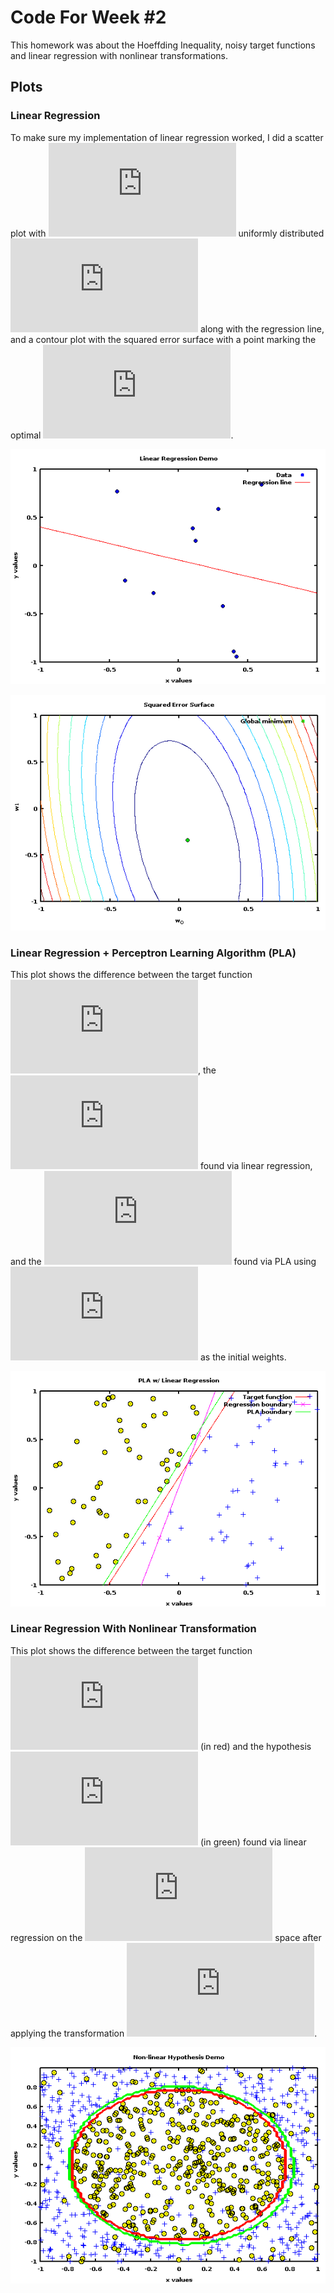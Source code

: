 # Code For Week #2

This homework was about the Hoeffding Inequality, noisy target functions and
linear regression with nonlinear transformations.

## Plots

### Linear Regression

To make sure my implementation of linear regression worked, I did a scatter
plot with ![N=10][n10] uniformly distributed ![between -1 and 1][interval]
along with the regression line, and a contour plot with the squared error
surface with a point marking the optimal ![w][w].

![linear regression line](img/plot_lr_01.png)

![squared error surface](img/plot_lr_02.png)

### Linear Regression + Perceptron Learning Algorithm (PLA)

This plot shows the difference between the target function ![f][f], the ![w][w]
found via linear regression, and the ![wd][wd] found via PLA using ![w][w] as
the initial weights.

![linear regression pla](img/plot_lr_pla.png)

### Linear Regression With Nonlinear Transformation

This plot shows the difference between the target function ![f][target]
(in red) and the hypothesis ![g][g] (in green) found via linear regression on
the ![Z][Z] space after applying the transformation ![trans][trans].

![nonlinear transformation](img/plot_lr_nonlinear.png)

[w]: http://latex.codecogs.com/gif.latex?w
[wd]: http://latex.codecogs.com/gif.latex?w%27
[f]: http://latex.codecogs.com/gif.latex?f
[g]: http://latex.codecogs.com/gif.latex?g
[n10]: http://latex.codecogs.com/gif.latex?N%3D10
[interval]: http://latex.codecogs.com/gif.latex?%5B-1%2C1%5D%5Ctimes%5B-1%2C1%5D
[target]: http://latex.codecogs.com/gif.latex?f(x_1%2C%20x_2)%20%3D%20sign(x_1%5E2%20%2B%20x_2%5E2%20-%200.6)
[Z]: http://latex.codecogs.com/gif.latex?Z
[trans]: http://latex.codecogs.com/gif.latex?%5CPhi(x)%20%3D%20(1%2C%20x_1%2C%20x_2%2C%20x_1x_2%2C%20x_1%5E2%2C%20x_2%5E2)
